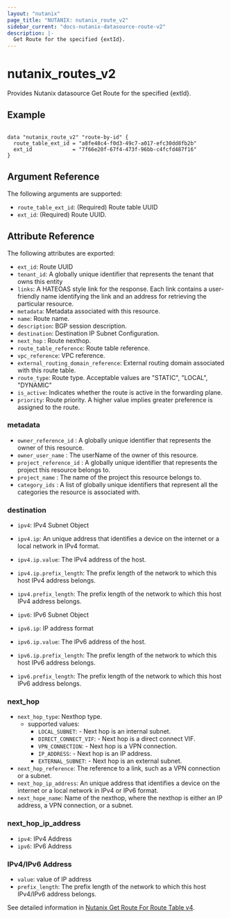 ```yaml
---
layout: "nutanix"
page_title: "NUTANIX: nutanix_route_v2"
sidebar_current: "docs-nutanix-datasource-route-v2"
description: |-
  Get Route for the specified {extId}.
---
```


# nutanix_routes_v2

Provides Nutanix datasource Get Route for the specified {extId}.

## Example

```hcl

data "nutanix_route_v2" "route-by-id" {
  route_table_ext_id = "a8fe48c4-f0d3-49c7-a017-efc30dd8fb2b"
  ext_id             = "7f66e20f-67f4-473f-96bb-c4fcfd487f16"
}

```

## Argument Reference

The following arguments are supported:

- `route_table_ext_id`: (Required) Route table UUID
- `ext_id`: (Required) Route UUID.

## Attribute Reference

The following attributes are exported:

- `ext_id`: Route UUID
- `tenant_id`: A globally unique identifier that represents the tenant that owns this entity
- `links`: A HATEOAS style link for the response. Each link contains a user-friendly name identifying the link and an address for retrieving the particular resource.
- `metadata`: Metadata associated with this resource.
- `name`: Route name.
- `description`: BGP session description.
- `destination`: Destination IP Subnet Configuration.
- `next_hop` : Route nexthop.
- `route_table_reference`: Route table reference.
- `vpc_reference`: VPC reference.
- `external_routing_domain_reference`: External routing domain associated with this route table.
- `route_type`: Route type. Acceptable values are "STATIC", "LOCAL", "DYNAMIC"
- `is_active`: Indicates whether the route is active in the forwarding plane.
- `priority`: Route priority. A higher value implies greater preference is assigned to the route.

### metadata

- `owner_reference_id` : A globally unique identifier that represents the owner of this resource.
- `owner_user_name` : The userName of the owner of this resource.
- `project_reference_id` : A globally unique identifier that represents the project this resource belongs to.
- `project_name` : The name of the project this resource belongs to.
- `category_ids` : A list of globally unique identifiers that represent all the categories the resource is associated with.

### destination

- `ipv4`: IPv4 Subnet Object
- `ipv4.ip`: An unique address that identifies a device on the internet or a local network in IPv4 format.
- `ipv4.ip.value`: The IPv4 address of the host.
- `ipv4.ip.prefix_length`: The prefix length of the network to which this host IPv4 address belongs.
- `ipv4.prefix_length`: The prefix length of the network to which this host IPv4 address belongs.

- `ipv6`: IPv6 Subnet Object
- `ipv6.ip`: IP address format
- `ipv6.ip.value`: The IPv6 address of the host.
- `ipv6.ip.prefix_length`: The prefix length of the network to which this host IPv6 address belongs.
- `ipv6.prefix_length`: The prefix length of the network to which this host IPv6 address belongs.

### next_hop

- `next_hop_type`: Nexthop type.
  - supported values:
    - `LOCAL_SUBNET`: - Next hop is an internal subnet.
    - `DIRECT_CONNECT_VIF`: - Next hop is a direct connect VIF.
    - `VPN_CONNECTION`: - Next hop is a VPN connection.
    - `IP_ADDRESS`: - Next hop is an IP address.
    - `EXTERNAL_SUBNET`: - Next hop is an external subnet.
- `next_hop_reference`: The reference to a link, such as a VPN connection or a subnet.
- `next_hop_ip_address`: An unique address that identifies a device on the internet or a local network in IPv4 or IPv6 format.
- `next_hope_name`: Name of the nexthop, where the nexthop is either an IP address, a VPN connection, or a subnet.

### next_hop_ip_address

- `ipv4`: IPv4 Address
- `ipv6`: IPv6 Address

### IPv4/IPv6 Address

- `value`: value of IP address
- `prefix_length`: The prefix length of the network to which this host IPv4/IPv6 address belongs.

See detailed information in [Nutanix Get Route For Route Table v4](https://developers.nutanix.com/api-reference?namespace=networking&version=v4.0#tag/Routes/operation/getRouteForRouteTableById).
